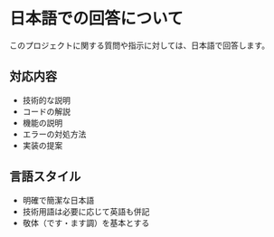# 日本語での回答について

このプロジェクトに関する質問や指示に対しては、日本語で回答します。

## 対応内容
- 技術的な説明
- コードの解説
- 機能の説明
- エラーの対処方法
- 実装の提案

## 言語スタイル
- 明確で簡潔な日本語
- 技術用語は必要に応じて英語も併記
- 敬体（です・ます調）を基本とする
